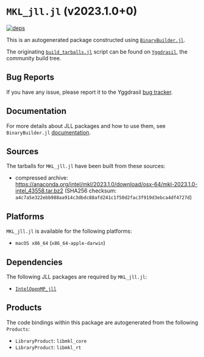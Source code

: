 # `MKL_jll.jl` (v2023.1.0+0)

[![deps](https://juliahub.com/docs/MKL_jll/deps.svg)](https://juliahub.com/ui/Packages/MKL_jll/DHEix?page=2)

This is an autogenerated package constructed using [`BinaryBuilder.jl`](https://github.com/JuliaPackaging/BinaryBuilder.jl).

The originating [`build_tarballs.jl`](https://github.com/JuliaPackaging/Yggdrasil/blob/f63ca0531e4b751a84868781b7b708fdcd11b09e/M/MKL/build_tarballs.jl) script can be found on [`Yggdrasil`](https://github.com/JuliaPackaging/Yggdrasil/), the community build tree.

## Bug Reports

If you have any issue, please report it to the Yggdrasil [bug tracker](https://github.com/JuliaPackaging/Yggdrasil/issues).

## Documentation

For more details about JLL packages and how to use them, see `BinaryBuilder.jl` [documentation](https://docs.binarybuilder.org/stable/jll/).

## Sources

The tarballs for `MKL_jll.jl` have been built from these sources:

* compressed archive: https://anaconda.org/intel/mkl/2023.1.0/download/osx-64/mkl-2023.1.0-intel_43558.tar.bz2 (SHA256 checksum: `a4c7a5e322ebb988aa914c3dbdc88afd241c1f50d2fac3f919d3ebca4df4727d`)

## Platforms

`MKL_jll.jl` is available for the following platforms:

* `macOS x86_64` (`x86_64-apple-darwin`)

## Dependencies

The following JLL packages are required by `MKL_jll.jl`:

* [`IntelOpenMP_jll`](https://github.com/JuliaBinaryWrappers/IntelOpenMP_jll.jl)

## Products

The code bindings within this package are autogenerated from the following `Products`:

* `LibraryProduct`: `libmkl_core`
* `LibraryProduct`: `libmkl_rt`
